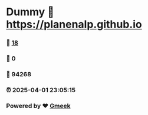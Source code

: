 # Dummy :link: https://planenalp.github.io 
### :page_facing_up: [18](https://planenalp.github.io/tag.html) 
### :speech_balloon: 0 
### :hibiscus: 94268 
### :alarm_clock: 2025-04-01 23:05:15 
### Powered by :heart: [Gmeek](https://github.com/Meekdai/Gmeek)
